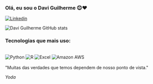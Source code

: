 ### Olá, eu sou o Davi Guilherme 😊❤️

[![Linkedin](https://img.shields.io/badge/LinkedIn-0077B5?style=for-the-badge&logo=linkedin&logoColor=white)](https://www.linkedin.com/in/davi-guilherme-84a1b1214/)

![Davi Guilherme GitHub stats](https://github-readme-stats.vercel.app/api?username=DaviGuilherme&show_icons=true&theme=radical)

### Tecnologias que mais uso:

<div style="display: inline_block"></br>
    <img align="center" alt="Python" src="https://img.shields.io/badge/Python-3776AB?style=for-the-badge&logo=python&logoColor=white" />
    <img align="center" alt="R" src="https://img.shields.io/badge/R-276DC3?style=for-the-badge&logo=r&logoColor=white" />
    <img align="center" alt="Excel" src="https://img.shields.io/badge/Microsoft_Excel-217346?style=for-the-badge&logo=microsoft-excel&logoColor=white" />
    <img align="center" alt="Amazon AWS" src="https://img.shields.io/badge/Amazon_AWS-232F3E?style=for-the-badge&logo=amazon-aws&logoColor=white" />
</div>
</br>
"Muitas das verdades que temos dependem de nosso ponto de vista."

<i>Yoda</i>
